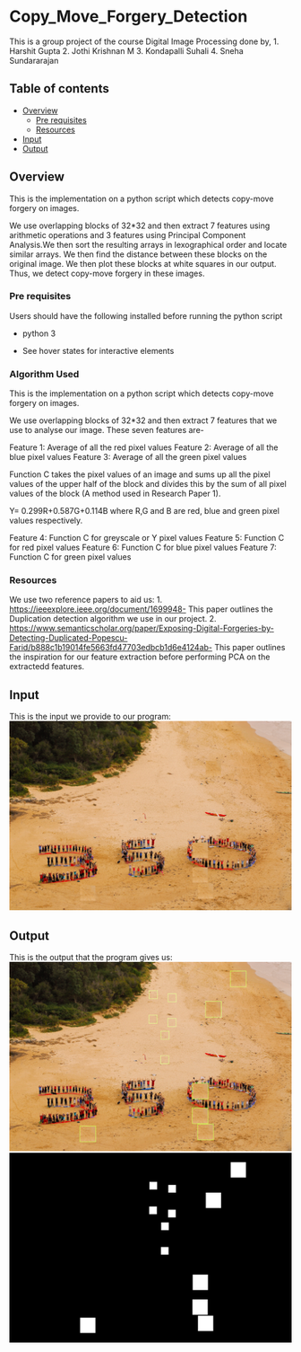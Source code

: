 # Copy_Move_Forgery_Detection

This is a group project of the course Digital Image Processing done by,
    1. Harshit Gupta
    2. Jothi Krishnan M
    3. Kondapalli Suhali
    4. Sneha Sundararajan

## Table of contents

- [Overview](#overview)
  - [Pre requisites](#prerequisites)
  - [Resources](#resources)
- [Input](#input)
- [Output](#output)

## Overview
This is the implementation on a python script which detects copy-move forgery on images. 

We use overlapping blocks of 32*32 and then extract 7 features using arithmetic operations and 3 features using Principal Component Analysis.We then sort the resulting arrays in lexographical order and locate similar arrays. We then find the distance between these blocks on the original image. We then plot these blocks at white squares in our output. Thus, we detect copy-move forgery in these images.

### Pre requisites

Users should have the following installed before running the python script

- python 3

- See hover states for interactive elements


### Algorithm Used
This is the implementation on a python script which detects copy-move forgery on images. 

We use overlapping blocks of 32*32 and then extract 7 features that we use to analyse our image. These seven features are- 

Feature 1: Average of all the red pixel values
Feature 2: Average of all the blue pixel values
Feature 3: Average of all the green pixel values

Function C takes the pixel values of an image and sums up all the pixel values of the upper half of the block and divides this by the sum of all pixel values of the block (A method used in Research Paper 1).

Y= 0.299R+0.587G+0.114B where R,G and B are red, blue and green pixel values respectively. 

Feature 4: Function C for greyscale or Y pixel values 
Feature 5: Function C for red pixel values
Feature 6: Function C for blue pixel values
Feature 7: Function C for green pixel values

### Resources
We use two reference papers to aid us:
    1. https://ieeexplore.ieee.org/document/1699948- This paper outlines the Duplication detection algorithm we use in our project. 
    2. https://www.semanticscholar.org/paper/Exposing-Digital-Forgeries-by-Detecting-Duplicated-Popescu-Farid/b888c1b19014fe5663fd47703edbcb1d6e4124ab- This paper outlines the inspiration for our feature extraction before performing PCA on the extractedd features. 

## Input

This is the input we provide to our program:
![Input image](Inputs\threehundred_gcs500_copy_rb5.png "Input Image")

## Output
This is the output that the program gives us:
![Output image](Outputs\20221127_150658_marked_threehundred_gcs500_copy_rb5.png "Output Image")
![Output image](Outputs\20221127_150658_attacked_threehundred_gcs500_copy_rb5.png "Output Image")


